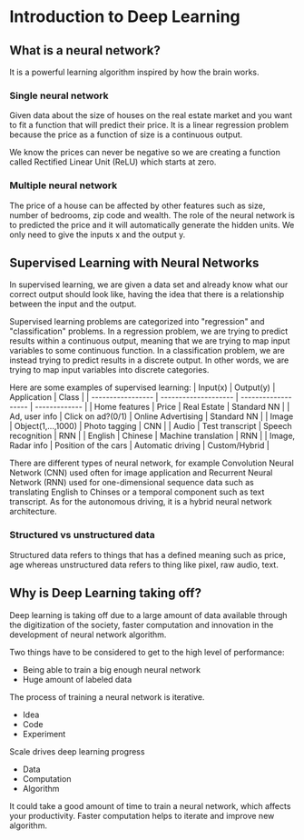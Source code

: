 # Introduction to Deep Learning

## What is a neural network?
It is a powerful learning algorithm inspired by how the brain works. 

### Single neural network
Given data about the size of houses on the real estate market and you want to fit a function that will predict their price. It is a linear regression problem because the price as a function of size is a continuous output.

We know the prices can never be negative so we are creating a function called Rectified Linear Unit (ReLU) which starts at zero.

### Multiple neural network
The price of a house can be affected by other features such as size, number of bedrooms, zip code and wealth. The role of the neural network is to predicted the price and it will automatically generate the hidden units. We only need to give the inputs x and the output y.

## Supervised Learning with Neural Networks
In supervised learning, we are given a data set and already know what our correct output should look like, having the idea that there is a relationship between the input and the output.

Supervised learning problems are categorized into "regression" and "classification" problems. In a regression problem, we are trying to predict results within a continuous output, meaning that we are trying to map input variables to some continuous function. In a classification problem, we are instead trying to predict results in a discrete output. In other words, we are trying to map input variables into discrete categories.

Here are some examples of supervised learning:
| Input(x)          | Output(y)            | Application         | Class         |
| ----------------- | -------------------- | ------------------- | ------------- |
| Home features     | Price                | Real Estate         | Standard NN   |
| Ad, user info     | Click on ad?(0/1)    | Online Advertising  | Standard NN   |
| Image             | Object(1,...,1000)   | Photo tagging       | CNN           |
| Audio             | Test transcript      | Speech recognition  | RNN           |
| English           | Chinese              | Machine translation | RNN           |
| Image, Radar info | Position of the cars | Automatic driving   | Custom/Hybrid |

There are different types of neural network, for example Convolution Neural Network (CNN) used often for image application and Recurrent Neural Network (RNN) used for one-dimensional sequence data such as translating English to Chinses or a temporal component such as text transcript. As for the autonomous driving, it is a hybrid neural network architecture.

### Structured vs unstructured data
Structured data refers to things that has a defined meaning such as price, age whereas unstructured data refers to thing like pixel, raw audio, text.

## Why is Deep Learning taking off?
Deep learning is taking off due to a large amount of data available through the digitization of the society, faster computation and innovation in the development of neural network algorithm.

Two things have to be considered to get to the high level of performance:
- Being able to train a big enough neural network
- Huge amount of labeled data

The process of training a neural network is iterative.
- Idea
- Code
- Experiment

Scale drives deep learning progress
- Data
- Computation
- Algorithm

It could take a good amount of time to train a neural network, which affects your productivity. Faster computation helps to iterate and improve new algorithm.
